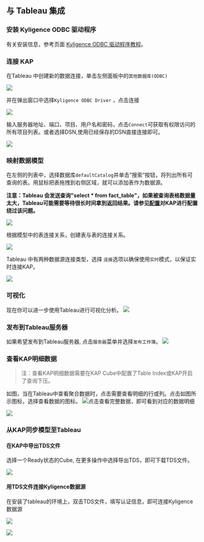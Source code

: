 
## 与 Tableau  集成

### 安装 Kyligence ODBC 驱动程序

有关安装信息，参考页面 [Kyligence ODBC 驱动程序教程](../driver/kyligence_odbc.cn.md)。

### 连接 KAP 
在Tableau 中创建新的数据连接，单击左侧面板中的`其他数据库(ODBC)`

![](images/tableau_10/step1_cn.png)

并在弹出窗口中选择`Kyligence ODBC Driver` ，点击连接

![](images/tableau_10/step2-2_cn.png)

输入服务器地址、端口、项目、用户名和密码，点击`Connect`可获取有权限访问的所有项目列表。或者选择DSN,使用已经保存的DSN直接连接即可。

![](images/tableau_10/kyligence_odbc_03_cn.png)

### 映射数据模型

在左侧的列表中，选择数据库`defaultCatalog`并单击”搜索“按钮，将列出所有可查询的表。用鼠标把表拖拽到右侧区域，就可以添加表作为数据源。

**注意：Tableau 会发送查询"select \* from fact\_table"，如果被查询表格数据量太大，Tableau可能需要等待很长时间拿到返回结果。请参见[配置](../config/basic_settings.cn.md#kylinqueryforce-limit)对KAP进行配置绕过该问题。**

![](images/tableau_10/step5_cn.png)

根据模型中的表连接关系，创建表与表的连接关系。

![](images/tableau_10/step12_cn.png)


Tableau 中有两种数据源连接类型，选择 `连接`选项以确保使用`实时`模式，以保证实时连接KAP。

![](images/tableau_10/step9_cn.png)

### 可视化
现在你可以进一步使用Tableau进行可视化分析。
![](images/tableau_10/step13_cn.png)

### 发布到Tableau服务器
如果希望发布到Tableau服务器, 点击`服务器`菜单并选择`发布工作簿`。
![](images/tableau_10/step14_cn.png)

### 查看KAP明细数据
> 注：查看KAP明细数据需要在KAP Cube中配置了Table Index或KAP开启了查询下压。

如图，当在Tableau中查看聚合数据时，点击需要查看明细的行或列。点击如图所示图标，选择查看数据的图标。
![](images/tableau_10/step15_cn.png)点击查看完整数据，即可看到对应的数据明细

![](images/tableau_10/step16_cn.png)


### 从KAP同步模型至Tableau
#### 在KAP中导出TDS文件

选择一个Ready状态的Cube, 在更多操作中选择导出TDS，即可下载TDS文件。

![](images/tableau_10/step17_cn.png)


#### 用TDS文件连接Kyligence数据源
在安装了tableau的环境上，双击TDS文件，填写认证信息，即可连接Kyligence数据源

![](images/tableau_10/step18_cn.png)

![](images/tableau_10/step19_cn.png)

